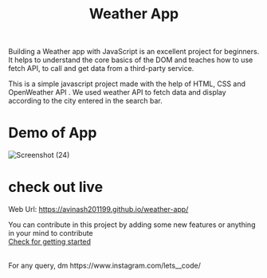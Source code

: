 # <h1 align="center">Weather App</h1>

<br>

Building a Weather app with JavaScript is an excellent project for beginners. It helps to understand the core basics of the DOM and teaches how to use fetch API, to call and get data from a third-party service.<br>

This is a simple javascript project made with the help of HTML, CSS and OpenWeather API . We used weather API to fetch data and display according to the city entered in the search bar.

# Demo of App

![Screenshot (24)](https://user-images.githubusercontent.com/48839911/193827203-4a16e71a-c1c7-4e34-a294-1523a95e1f2e.png)

# check out live 
Web Url: https://avinash201199.github.io/weather-app/

You can contribute in this project by adding some new features or anything in your mind to contribute <br>
[Check for getting started](https://github.com/avinash201199/weather-app/blob/main/CONTRIBUTING.md)

<br> 
For any query, dm https://www.instagram.com/lets__code/
